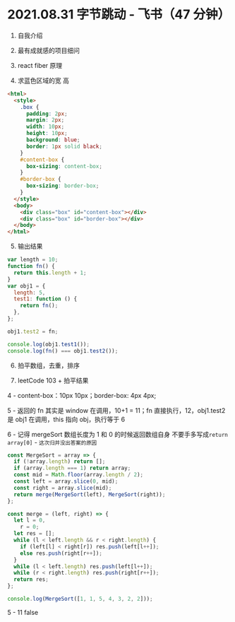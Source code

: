 # 2021.08.31 字节跳动 - 飞书（47 分钟）

1. 自我介绍

2. 最有成就感的项目细问

3. react fiber 原理

4. 求蓝色区域的宽 高

```html
<html>
  <style>
    .box {
      padding: 2px;
      margin: 2px;
      width: 10px;
      height: 10px;
      background: blue;
      border: 1px solid black;
    }
    #content-box {
      box-sizing: content-box;
    }
    #border-box {
      box-sizing: border-box;
    }
  </style>
  <body>
    <div class="box" id="content-box"></div>
    <div class="box" id="border-box"></div>
  </body>
</html>
```

5. 输出结果

```js
var length = 10;
function fn() {
  return this.length + 1;
}
var obj1 = {
  length: 5,
  test1: function () {
    return fn();
  },
};

obj1.test2 = fn;

console.log(obj1.test1());
console.log(fn() === obj1.test2());
```

6. 拍平数组，去重，排序

7. leetCode 103 + 拍平结果

4 - content-box：10px 10px；border-box: 4px 4px;

5 - 返回的 fn 其实是 window 在调用，10+1 = 11；fn 直接执行，12，obj1.test2 是 obj1 在调用，this 指向 obj，执行等于 6

6 - 记得 mergeSort 数组长度为 1 和 0 的时候返回数组自身 不要手多写成`return array[0]` - `这次归并没出答案的原因`

```js
const MergeSort = array => {
  if (!array.length) return [];
  if (array.length === 1) return array;
  const mid = Math.floor(array.length / 2);
  const left = array.slice(0, mid);
  const right = array.slice(mid);
  return merge(MergeSort(left), MergeSort(right));
};

const merge = (left, right) => {
  let l = 0,
    r = 0;
  let res = [];
  while (l < left.length && r < right.length) {
    if (left[l] < right[r]) res.push(left[l++]);
    else res.push(right[r++]);
  }
  while (l < left.length) res.push(left[l++]);
  while (r < right.length) res.push(right[r++]);
  return res;
};

console.log(MergeSort([1, 1, 5, 4, 3, 2, 2]));
```

5 - 11 false
